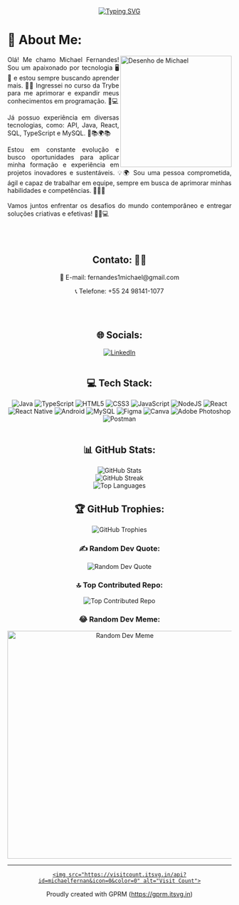 
  
<div align="center">
   <a href="https://git.io/typing-svg"><img src="https://readme-typing-svg.herokuapp.com?font=Fira+Code&size=30&pause=1000&color=28910F&background=FF1FFD00&width=435&lines=Hello!+I'm+Michael+!!;I'm+Michael+Fernandes!" alt="Typing SVG" /></a>
 </div>
 
 
 
 
  <div align="justify">
<h1> 💫  About Me: </h1>
  


<img src="https://github.com/michaelfernan/michaelfernan/assets/111091339/099f1502-7121-4c9b-bf8a-dc69a29cdc74" width="250px" align="right" border-radius="100px;" alt="Desenho de Michael">

  <p>Olá! Me chamo Michael Fernandes! Sou um apaixonado por tecnologia 🖥️ 💼  e estou sempre buscando aprender mais. 🌱💡 Ingressei no curso da Trybe para me aprimorar e expandir meus conhecimentos em programação. 🚀💻 </p>

  <p>Já possuo experiência em diversas tecnologias, como: API, Java, React, SQL, TypeScript e MySQL. 💪📚🌍📚</p>
  
  <p>Estou em constante evolução e busco oportunidades para aplicar minha formação e experiência em projetos inovadores e sustentáveis. 💡🌍 Sou uma pessoa comprometida, ágil e capaz de trabalhar em equipe, sempre em busca de aprimorar minhas habilidades e competências. 💼🎯✨<br><br>Vamos juntos enfrentar os desafios do mundo contemporâneo e entregar soluções criativas e efetivas! 🌱🚀💻</p>
    
 </div>
  <br>
  <br>
    <div align="center">
  
  ## Contato: 📧📞
      
  <p>📧 E-mail: fernandes1michael@gmail.com</p>
  <p>📞 Telefone: +55 24 98141-1077</p>
  <br>
  <br>
  <h2>🌐 Socials:</h2>
  <a href="https://linkedin.com/in/michael-fernandes-36780167">
    <img src="https://img.shields.io/badge/LinkedIn-%230077B5.svg?logo=linkedin&logoColor=white" alt="LinkedIn">
  </a>
  <br>
  <br>
  <h2>💻 Tech Stack:</h2>
  <img src="https://img.shields.io/badge/java-%23ED8B00.svg?style=for-the-badge&logo=java&logoColor=white" alt="Java">
  <img src="https://img.shields.io/badge/typescript-%23007ACC.svg?style=for-the-badge&logo=typescript&logoColor=white" alt="TypeScript">
  <img src="https://img.shields.io/badge/html5-%23E34F26.svg?style=for-the-badge&logo=html5&logoColor=white" alt="HTML5">
  <img src="https://img.shields.io/badge/css3-%231572B6.svg?style=for-the-badge&logo=css3&logoColor=white" alt="CSS3">
  <img src="https://img.shields.io/badge/javascript-%23323330.svg?style=for-the-badge&logo=javascript&logoColor=%23F7DF1E" alt="JavaScript">
  <img src="https://img.shields.io/badge/node.js-6DA55F?style=for-the-badge&logo=node.js&logoColor=white" alt="NodeJS">
  <img src="https://img.shields.io/badge/react-%2320232a.svg?style=for-the-badge&logo=react&logoColor=%2361DAFB" alt="React">
  <img src="https://img.shields.io/badge/react_native-%2320232a.svg?style=for-the-badge&logo=react&logoColor=%2361DAFB" alt="React Native">
  <img src="https://img.shields.io/badge/android-%2320232a.svg?style=for-the-badge&logo=android&logoColor=%a4c639" alt="Android">
  <img src="https://img.shields.io/badge/mysql-%2300f.svg?style=for-the-badge&logo=mysql&logoColor=white" alt="MySQL">
  <img src="https://img.shields.io/badge/figma-%23F24E1E.svg?style=for-the-badge&logo=figma&logoColor=white" alt="Figma">
  <img src="https://img.shields.io/badge/Canva-%2300C4CC.svg?style=for-the-badge&logo=Canva&logoColor=white" alt="Canva">
  <img src="https://img.shields.io/badge/adobephotoshop-%2331A8FF.svg?style=for-the-badge&logo=adobephotoshop&logoColor=white" alt="Adobe Photoshop">
  <img src="https://img.shields.io/badge/Postman-FF6C37?style=for-the-badge&logo=postman&logoColor=white" alt="Postman">
  <br>
  <br>
  <h2>📊 GitHub Stats:</h2>
  <img src="https://github-readme-stats.vercel.app/api?username=michaelfernan&theme=vue-dark&hide_border=false&include_all_commits=true&count_private=false" alt="GitHub Stats">
  <br>
  <img src="https://github-readme-streak-stats.herokuapp.com/?user=michaelfernan&theme=vue-dark&hide_border=false" alt="GitHub Streak">
  <br>
  <img src="https://github-readme-stats.vercel.app/api/top-langs/?username=michaelfernan&theme=vue-dark&hide_border=false&include_all_commits=true&count_private=false&layout=compact" alt="Top Languages">
  <br>
  <h2>🏆 GitHub Trophies:</h2>
  <img src="https://github-profile-trophy.vercel.app/?username=michaelfernan&theme=radical&no-frame=false&no-bg=true&margin-w=4" alt="GitHub Trophies">
  <br>
  <h3>✍️ Random Dev Quote:</h3>
  <img src="https://quotes-github-readme.vercel.app/api?type=horizontal&theme=radical" alt="Random Dev Quote">
  <br>
  <h3>🔝 Top Contributed Repo:</h3>
  <img src="https://github-contributor-stats.vercel.app/api?username=michaelfernan&limit=5&theme=dark&combine_all_yearly_contributions=true" alt="Top Contributed Repo">
  <br>
  <h3>😂 Random Dev Meme:</h3>
  <img src="https://rm.up.railway.app/" width="512px" alt="Random Dev Meme">
  <br>
  <hr>
  <a href="https://visitcount.itsvg.in/api?id=michaelfernan&icon=0&color=0">
    
    
    <img src="https://visitcount.itsvg.in/api?id=michaelfernan&icon=0&color=0" alt="Visit Count">
  </a>
  <p>Proudly created with GPRM (<a href="https://gprm.itsvg.in">https://gprm.itsvg.in</a>)</p>
</div>
